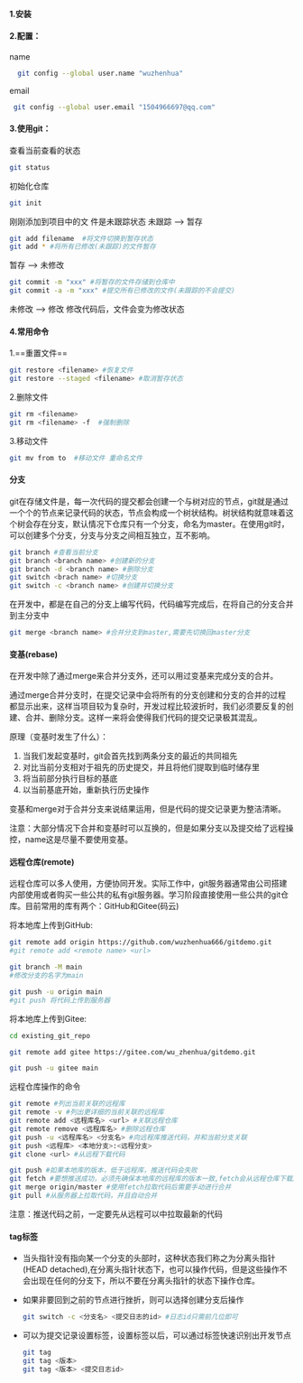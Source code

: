 #### 1.安装

#### 2.配置：

name

```bash
  git config --global user.name "wuzhenhua"	
```

email

```bash
 git config --global user.email "1504966697@qq.com"
```

#### 3.使用git：

查看当前查看的状态

```bash
git status
```

初始化仓库

```bash
git init
```

刚刚添加到项目中的文	件是未跟踪状态
未跟踪 --> 暂存

```bash
git add filename  #将文件切换到暂存状态
git add * #将所有已修改(未跟踪)的文件暂存
```


暂存 --> 未修改

```bash
git commit -m "xxx" #将暂存的文件存储到仓库中
git commit -a -m "xxx" #提交所有已修改的文件(未跟踪的不会提交)
```

未修改 --> 修改
修改代码后，文件会变为修改状态

#### 4.常用命令

1.==重置文件==

```	bash
git restore <filename> #恢复文件
git restore --staged <filename> #取消暂存状态
```

2.删除文件

```bash
git rm <filename>
git rm <filename> -f  #强制删除
```

3.移动文件

```bash
git mv from to  #移动文件 重命名文件
```

#### 分支

git在存储文件是，每一次代码的提交都会创建一个与树对应的节点，git就是通过一个个的节点来记录代码的状态，节点会构成一个树状结构。树状结构就意味着这个树会存在分支，默认情况下仓库只有一个分支，命名为master。在使用git时，可以创建多个分支，分支与分支之间相互独立，互不影响。

```bash
git branch #查看当前分支
git branch <branch name> #创建新的分支
git branch -d <branch name> #删除分支
git switch <brach name> #切换分支
git switch -c <branch name> #创建并切换分支
```

在开发中，都是在自己的分支上编写代码，代码编写完成后，在将自己的分支合并到主分支中

```bash
git merge <branch name> #合并分支到master,需要先切换回master分支
```

#### 变基(rebase)

在开发中除了通过merge来合并分支外，还可以用过变基来完成分支的合并。

通过merge合并分支时，在提交记录中会将所有的分支创建和分支的合并的过程都显示出来，这样当项目较为复杂时，开发过程比较波折时，我们必须要反复的创建、合并、删除分支。这样一来将会使得我们代码的提交记录极其混乱。

原理（变基时发生了什么）：

1. 当我们发起变基时，git会首先找到两条分支的最近的共同祖先
2. 对比当前分支相对于祖先的历史提交，并且将他们提取到临时储存里
3. 将当前部分执行目标的基底
4. 以当前基底开始，重新执行历史操作

变基和merge对于合并分支来说结果运用，但是代码的提交记录更为整洁清晰。

注意：大部分情况下合并和变基时可以互换的，但是如果分支以及提交给了远程操控，name这是尽量不要使用变基。

#### 远程仓库(remote)

远程仓库可以多人使用，方便协同开发。实际工作中，git服务器通常由公司搭建内部使用或者购买一些公共的私有git服务器。学习阶段直接使用一些公共的git仓库。目前常用的库有两个：GitHub和Gitee(码云)

将本地库上传到GitHub:

```bash
git remote add origin https://github.com/wuzhenhua666/gitdemo.git
#git remote add <remote name> <url>

git branch -M main
#修改分支的名字为main

git push -u origin main
#git push 将代码上传到服务器
```

将本地库上传到Gitee:

```bash
cd existing_git_repo

git remote add gitee https://gitee.com/wu_zhenhua/gitdemo.git

git push -u gitee main
```

远程仓库操作的命令

```bash
git remote #列出当前关联的远程库
git remote -v #列出更详细的当前关联的远程库
git remote add <远程库名> <url> #关联远程仓库
git remote remove <远程库名> #删除远程仓库
git push -u <远程库名> <分支名> #向远程库推送代码，并和当前分支关联
git push <远程库> <本地分支>:<远程分支>
git clone <url> #从远程下载代码

git push #如果本地库的版本，低于远程库，推送代码会失败
git fetch #要想推送成功，必须先确保本地库的远程库的版本一致,fetch会从远程仓库下载所有代码，但不会将代码和当前分支自动合并
git merge origin/master #使用fetch拉取代码后需要手动进行合并
git pull #从服务器上拉取代码，并且自动合并
```

注意：推送代码之前，一定要先从远程可以中拉取最新的代码

#### tag标签

- 当头指针没有指向某一个分支的头部时，这种状态我们称之为分离头指针(HEAD detached),在分离头指针状态下，也可以操作代码，但是这些操作不会出现在任何的分支下，所以不要在分离头指针的状态下操作仓库。

- 如果非要回到之前的节点进行挫折，则可以选择创建分支后操作

  ```bash
  git switch -c <分支名> <提交日志的id> #日志id只需前几位即可
  ```

- 可以为提交记录设置标签，设置标签以后，可以通过标签快速识别出开发节点

  ```bash
  git tag
  git tag <版本>
  git tag <版本> <提交日志id>
  ```

  

